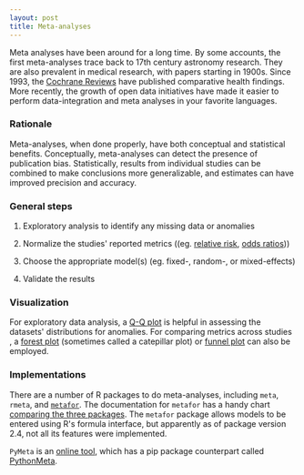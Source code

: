```yaml
---
layout: post
title: Meta-analyses
---
```


Meta analyses have been around for a long time. By some accounts, the first meta-analyses trace back to 17th century astronomy research. They are also prevalent in medical research, with papers starting in 1900s. Since 1993, the [Cochrane Reviews](https://www.cochranelibrary.com/) have published comparative health findings. More recently, the growth of open data initiatives have made it easier to perform data-integration and meta analyses in your favorite languages.

### Rationale

Meta-analyses, when done properly, have both conceptual and statistical benefits. Conceptually, meta-analyses can detect the presence of publication bias. Statistically, results from individual studies can be combined to make conclusions more generalizable, and estimates can have improved precision and accuracy.

### General steps

1. Exploratory analysis to identify any missing data or anomalies 

2. Normalize the studies' reported metrics ((eg. [relative risk](https://en.wikipedia.org/wiki/Relative_risk), [odds ratios](https://en.wikipedia.org/wiki/Odds_ratio)))

3. Choose the appropriate model(s) (eg. fixed-, random-, or mixed-effects)

4. Validate the results

### Visualization

For exploratory data analysis, a [Q-Q plot](https://en.wikipedia.org/wiki/Q%E2%80%93Q_plot) is helpful in assessing the datasets' distributions for anomalies. For comparing metrics across studies , a [forest plot](https://en.wikipedia.org/wiki/Forest_plot) (sometimes called a catepillar plot) or [funnel plot](https://en.wikipedia.org/wiki/Funnel_plot) can also be employed.

### Implementations

There are a number of R packages to do meta-analyses, including `meta`, `rmeta`, and [`metafor`](http://www.metafor-project.org/doku.php/help). The documentation for `metafor` has a handy chart [comparing the three packages](https://cran.r-project.org/web/packages/metafor/vignettes/metafor.pdf). The `metafor` package allows models to be entered using R's formula interface, but apparently as of package version 2.4, not all its features were implemented.

`PyMeta` is an [online tool](http://www.pymeta.com/), which has a pip package counterpart called [PythonMeta](https://pypi.org/project/PythonMeta/).
